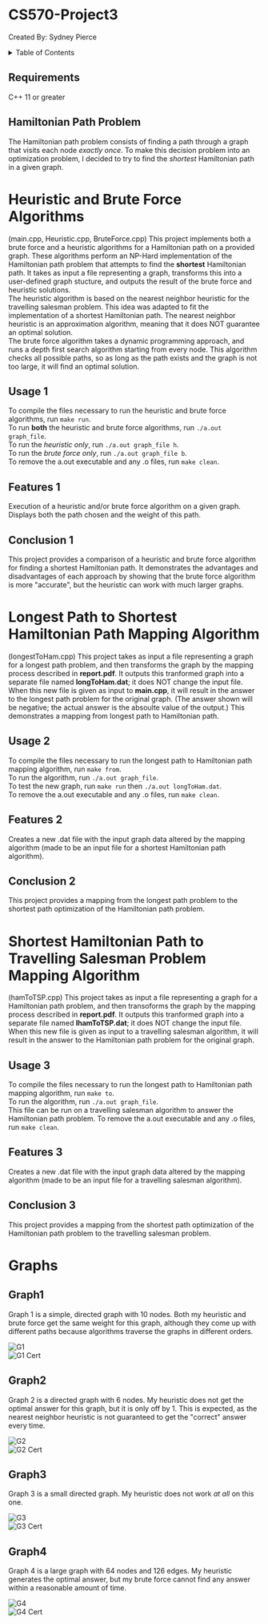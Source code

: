 # CS570-Project3
Created By: Sydney Pierce

<!-- TABLE OF CONTENTS -->
<details>
  <summary>Table of Contents</summary>
  <ol>
    <li><a href="#requirements">Requirements</a></li>
    <li><a href="#rHamiltonian-Path-Problem">Hamiltonian Path Problem</a></li>
    <li>
      <a href="#Heuristic-and-Brute-Force-Algorithms">Heuristic and Brute Force Algorithms</a>
      <ul>
        <li><a href="#usage-1">Usage</a></li>
        <li><a href="#features-1">Features</a></li>
        <li><a href="#conclusion-1">Conclusion</a></li>
      </ul>
    </li>
    <li>
      <a href="#Longest-Path-to-Shortest-Hamiltonian-Path-Mapping-Algorithm">Longest Path to Shortest Hamiltonian Path Mapping Algorithm</a>
      <ul>
        <li><a href="#usage-2">Usage</a></li>
        <li><a href="#features-2">Features</a></li>
        <li><a href="#conclusion-2">Conclusion</a></li>
      </ul>
    </li>
    <li>
      <a href="#Shortest-Hamiltonian-Path-to-Travelling-Salesman-Problem-Mapping-Algorithm">Shortest Hamiltonian Path to Travelling Salesman Problem Mapping Algorithm</a>
      <ul>
        <li><a href="#usage-3">Usage</a></li>
        <li><a href="#features-3">Features</a></li>
        <li><a href="#conclusion-3">Conclusion</a></li>
      </ul>
    </li>
    <li>
      <a href="#Graphs">Graphs</a>
      <ul>
        <li><a href="#graph1">Graph1</a></li>
        <li><a href="#graph2">Graph2</a></li>
        <li><a href="#graph3">Graph3</a></li>
        <li><a href="#graph4">Graph4</a></li>
      </ul>
    </li>
  </ol>
</details>

<!-- REQUIREMENTS -->
## Requirements
C++ 11 or greater

## Hamiltonian Path Problem
The Hamiltonian path problem consists of finding a path through a graph that visits each node *exactly once*. To make this decision problem into an optimization problem, I decided to try to find the *shortest* Hamiltonian path in a given graph.

<!-- HEURISTIC AND BRUTE FORCE -->
# Heuristic and Brute Force Algorithms
(main.cpp, Heuristic.cpp, BruteForce.cpp)
This project implements both a brute force and a heuristic algorithms for a Hamiltonian path on a provided graph. These algorithms perform an NP-Hard implementation of the Hamiltonian path problem that attempts to find the **shortest** Hamiltonian path. It takes as input a file representing a graph, transforms this into a user-defined graph stucture, and outputs the result of the brute force and heuristic solutions.  
The heuristic algorithm is based on the nearest neighbor heuristic for the travelling salesman problem. This idea was adapted to fit the implementation of a shortest Hamiltonian path. The nearest neighbor heuristic is an approximation algorithm, meaning that it does NOT guarantee an optimal solution.  
The brute force algorithm takes a dynamic programming approach, and runs a depth first search algorithm starting from every node. This algorithm checks all possible paths, so as long as the path exists and the graph is not too large, it will find an optimal solution.

<!-- USAGE1 -->
## Usage 1
To compile the files necessary to run the heuristic and brute force algorithms, run `make run`.  
To run **both** the heuristic and brute force algorithms, run `./a.out graph_file`.  
To run the *heuristic only*, run `./a.out graph_file h`.  
To run the *brute force only*, run `./a.out graph_file b`.  
To remove the a.out executable and any .o files, run `make clean`.

<!-- FEATURES1 -->
## Features 1
Execution of a heuristic and/or brute force algorithm on a given graph.  
Displays both the path chosen and the weight of this path.

<!-- CONCLUSION1 -->
## Conclusion 1
This project provides a comparison of a heuristic and brute force algorithm for finding a shortest Hamiltonian path. It demonstrates the advantages and disadvantages of each approach by showing that the brute force algorithm is more "accurate", but the heuristic can work with much larger graphs.


<!-- LONGEST -->
# Longest Path to Shortest Hamiltonian Path Mapping Algorithm
(longestToHam.cpp)
This project takes as input a file representing a graph for a longest path problem, and then transforms the graph by the mapping process described in **report.pdf**. It outputs this tranformed graph into a separate file named **longToHam.dat**; it does NOT change the input file. When this new file is given as input to **main.cpp**, it will result in the answer to the longest path problem for the original graph. (The answer shown will be negative; the actual answer is the absoulte value of the output.) This demonstrates a mapping from longest path to Hamiltonian path.

<!-- USAGE2 -->
## Usage 2
To compile the files necessary to run the longest path to Hamiltonian path mapping algorithm, run `make from`.  
To run the algorithm, run `./a.out graph_file`.  
To test the new graph, run `make run` then `./a.out longToHam.dat`.  
To remove the a.out executable and any .o files, run `make clean`.

<!-- FEATURES2 -->
## Features 2
Creates a new .dat file with the input graph data altered by the mapping algorithm (made to be an input file for a shortest Hamiltonian path algorithm).

<!-- CONCLUSION2 -->
## Conclusion 2
This project provides a mapping from the longest path problem to the shortest path optimization of the Hamiltonian path problem. 


<!-- TSP -->
# Shortest Hamiltonian Path to Travelling Salesman Problem Mapping Algorithm
(hamToTSP.cpp)
This project takes as input a file representing a graph for a Hamiltonian path problem, and then transoforms the graph by the mapping process described in **report.pdf**. It outputs this tranformed graph into a separate file named **lhamToTSP.dat**; it does NOT change the input file. When this new file is given as input to a travelling salesman algorithm, it will result in the answer to the Hamiltonian path problem for the original graph.

<!-- USAGE3 -->
## Usage 3
To compile the files necessary to run the longest path to Hamiltonian path mapping algorithm, run `make to`.  
To run the algorithm, run `./a.out graph_file`.  
This file can be run on a travelling salesman algorithm to answer the Hamiltonian path problem.
To remove the a.out executable and any .o files, run `make clean`.  

<!-- FEATURES3 -->
## Features 3
Creates a new .dat file with the input graph data altered by the mapping algorithm (made to be an input file for a travelling salesman algorithm).

<!-- CONCLUSION3 -->
## Conclusion 3
This project provides a mapping from the shortest path optimization of the Hamiltonian path problem to the travelling salesman problem. 

<!-- GRAPHS -->
# Graphs
## Graph1
Graph 1 is a simple, directed graph with 10 nodes. Both my heuristic and brute force get the same weight for this graph, although they come up with different paths because algorithms traverse the graphs in different orders.  

![G1](/imgs/Graph1.PNG?raw=true "G1")  
![G1 Cert](/imgs/Graph1_cert.PNG?raw=true "G1 Cert")  

## Graph2
Graph 2 is a directed graph with 6 nodes. My heuristic does not get the optimal answer for this graph, but it is only off by 1. This is expected, as the nearest neighbor heuristic is not guaranteed to get the "correct" answer every time.  

![G2](/imgs/Graph2.PNG?raw=true "G2")  
![G2 Cert](/imgs/Graph2_cert.PNG?raw=true "G2 Cert")  

## Graph3
Graph 3 is a small directed graph. My heuristic does not work *at all* on this one.  

![G3](/imgs/Graph3.PNG?raw=true "G3")  
![G3 Cert](/imgs/Graph3_cert.PNG?raw=true "G3 Cert")  

## Graph4
Graph 4 is a large graph with 64 nodes and 126 edges. My heuristic generates the optimal answer, but my brute force cannot find any answer within a reasonable amount of time.  

![G4](/imgs/Graph4.PNG?raw=true "G4")  
![G4 Cert](/imgs/Graph4_cert.PNG?raw=true "G4 Cert")  
